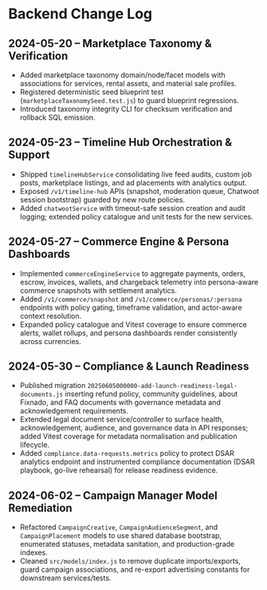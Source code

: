 # Backend Change Log

## 2024-05-20 – Marketplace Taxonomy & Verification
- Added marketplace taxonomy domain/node/facet models with associations for services, rental assets, and material sale profiles.
- Registered deterministic seed blueprint test (`marketplaceTaxonomySeed.test.js`) to guard blueprint regressions.
- Introduced taxonomy integrity CLI for checksum verification and rollback SQL emission.

## 2024-05-23 – Timeline Hub Orchestration & Support
- Shipped `timelineHubService` consolidating live feed audits, custom job posts, marketplace listings, and ad placements with analytics output.
- Exposed `/v1/timeline-hub` APIs (snapshot, moderation queue, Chatwoot session bootstrap) guarded by new route policies.
- Added `chatwootService` with timeout-safe session creation and audit logging; extended policy catalogue and unit tests for the new services.

## 2024-05-27 – Commerce Engine & Persona Dashboards
- Implemented `commerceEngineService` to aggregate payments, orders, escrow, invoices, wallets, and chargeback telemetry into persona-aware commerce snapshots with settlement analytics.
- Added `/v1/commerce/snapshot` and `/v1/commerce/personas/:persona` endpoints with policy gating, timeframe validation, and actor-aware context resolution.
- Expanded policy catalogue and Vitest coverage to ensure commerce alerts, wallet rollups, and persona dashboards render consistently across currencies.

## 2024-05-30 – Compliance & Launch Readiness
- Published migration `20250605000000-add-launch-readiness-legal-documents.js` inserting refund policy, community guidelines, about Fixnado, and FAQ documents with governance metadata and acknowledgement requirements.
- Extended legal document service/controller to surface health, acknowledgement, audience, and governance data in API responses; added Vitest coverage for metadata normalisation and publication lifecycle.
- Added `compliance.data-requests.metrics` policy to protect DSAR analytics endpoint and instrumented compliance documentation (DSAR playbook, go-live rehearsal) for release readiness evidence.

## 2024-06-02 – Campaign Manager Model Remediation
- Refactored `CampaignCreative`, `CampaignAudienceSegment`, and `CampaignPlacement` models to use shared database bootstrap, enumerated statuses, metadata sanitation, and production-grade indexes.
- Cleaned `src/models/index.js` to remove duplicate imports/exports, guard campaign associations, and re-export advertising constants for downstream services/tests.

